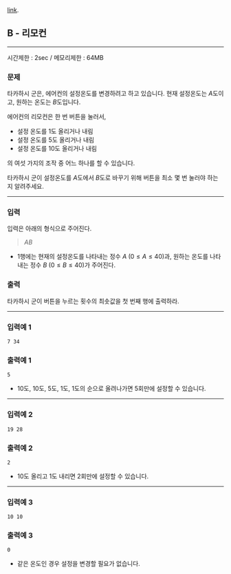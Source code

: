 [link](http://arc001.contest.atcoder.jp/tasks/arc001_2).

## B - 리모컨

----------

시간제한 : 2sec / 메모리제한 : 64MB

### 문제

타카하시 군은, 에어컨의 설정온도를 변경하려고 하고 있습니다. 현재 설정온도는 $A$도이고, 원하는 온도는 $B$도입니다.

에어컨의 리모컨은 한 번 버튼을 눌러서,

* 설정 온도를 $1$도 올리거나 내림
* 설정 온도를 $5$도 올리거나 내림
* 설정 온도를 $10$도 올리거나 내림

의 여섯 가지의 조작 중 어느 하나를 할 수 있습니다.

타카하시 군이 설정온도를 $A$도에서 $B$도로 바꾸기 위해 버튼을 최소 몇 번 눌러야 하는지 알려주세요.

----------

### 입력

입력은 아래의 형식으로 주어진다.

> $A B$

* 1행에는 현재의 설정온도를 나타내는 정수 $A$ $(0 \le A \le 40)$과, 원하는 온도를 나타내는 정수 $B$ $(0 \le B \le 40)$가 주어진다.

### 출력

타카하시 군이 버튼을 누르는 횟수의 최솟값을 첫 번째 행에 출력하라.

----------

### 입력예 1

```
7 34
```

### 출력예 1

```
5
```

* 10도, 10도, 5도, 1도, 1도의 순으로 올려나가면 5회만에 설정할 수 있습니다.

----------

### 입력예 2

```
19 28
```

### 출력예 2

```
2
```

* 10도 올리고 1도 내리면 2회만에 설정할 수 있습니다.

----------

### 입력예 3

```
10 10
```

### 출력예 3

```
0
```

* 같은 온도인 경우 설정을 변경할 필요가 없습니다.